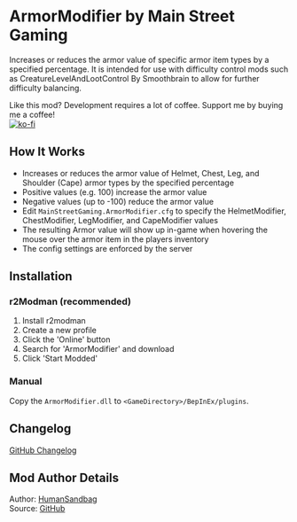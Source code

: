 # ArmorModifier by Main Street Gaming
Increases or reduces the armor value of specific armor item types by a specified percentage. It is intended for use with difficulty control mods such as CreatureLevelAndLootControl
By Smoothbrain to allow for further difficulty balancing.

Like this mod? Development requires a lot of coffee. Support me by buying me a coffee!  
[![ko-fi](https://storage.ko-fi.com/cdn/kofi1.png)](https://ko-fi.com/Z8Z6IHWJT)

## How It Works
* Increases or reduces the armor value of Helmet, Chest, Leg, and Shoulder (Cape) armor types by the specified percentage
* Positive values (e.g. 100) increase the armor value
* Negative values (up to -100) reduce the armor value
* Edit `MainStreetGaming.ArmorModifier.cfg` to specify the HelmetModifier, ChestModifier, LegModifier, and CapeModifier values
* The resulting Armor value will show up in-game when hovering the mouse over the armor item in the players inventory
* The config settings are enforced by the server

## Installation

### r2Modman (recommended)
1. Install r2modman
2. Create a new profile
3. Click the 'Online' button
4. Search for 'ArmorModifier' and download
5. Click 'Start Modded'

### Manual
Copy the `ArmorModifier.dll` to `<GameDirectory>/BepInEx/plugins`.

## Changelog
[GitHub Changelog](https://github.com/humansandbag/Valheim-ArmorModifier-Mod/blob/main/CHANGELOG.MD)

## Mod Author Details
Author: [HumanSandbag](https://github.com/humansandbag)  
Source: [GitHub](https://github.com/humansandbag/Valheim-ArmorModifier-Mod)